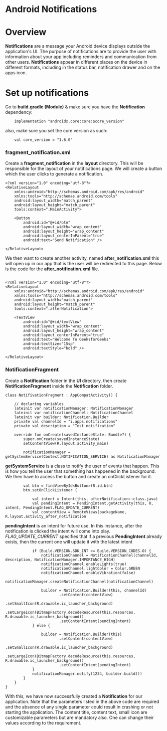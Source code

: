# **Android Notifications**

# Overview 
**Notifications** are a message your Android device displays outside the application's UI. The purpose of notifications are to provide the user with information about your app including reminders and communication from other users. **Notifications** appear in different places on the device in different formats, including in the status bar, notification drawer and on the apps icon.

# Set up notifications

Go to **build.gradle (Module)** & make sure you have the **Notification** dependency:

```
    implementation "androidx.core:core:$core_version"
```

also, make sure you set the core version as such:
```
    val core_version = "1.6.0"
```
### fragment_notification.xml

Create a **fragment_notification** in the **layout** directory. This will be responsible for the layout of your notifications page. We will create a button which the user clicks to generate a notification.

```
<?xml version="1.0" encoding="utf-8"?>
<RelativeLayout
    xmlns:android="http://schemas.android.com/apk/res/android"
    xmlns:tools="http://schemas.android.com/tools"
    android:layout_width="match_parent"
    android:layout_height="match_parent"
    tools:context=".MainActivity">
 
    <Button
        android:id="@+id/btn"
        android:layout_width="wrap_content"
        android:layout_height="wrap_content"
        android:layout_centerInParent="true"
        android:text="Send Notification" />
 
</RelativeLayout>
```

We then want to create another activity, named **after_notification.xml** this will open up in our app that is the user will be redirected to this page. Below is the code for the **after_notification.xml** file.

```

<?xml version="1.0" encoding="utf-8"?>
<RelativeLayout
    xmlns:android="http://schemas.android.com/apk/res/android"
    xmlns:tools="http://schemas.android.com/tools"
    android:layout_width="match_parent"
    android:layout_height="match_parent"
    tools:context=".afterNotification">
 
    <TextView
        android:id="@+id/textView"
        android:layout_width="wrap_content"
        android:layout_height="wrap_content"
        android:layout_centerInParent="true"
        android:text="Welcome To GeeksforGeeks"
        android:textSize="15sp"
        android:textStyle="bold" />
 
</RelativeLayout>
```

### NotificationFragment

Create a **Notification** folder in the **UI** directory, then create **NotificationFragment** inside the **Notification** folder.

```
class NotifivationFragment : AppCompatActivity() {
 
    // declaring variables
    lateinit var notificationManager: NotificationManager
    lateinit var notificationChannel: NotificationChannel
    lateinit var builder: Notification.Builder
    private val channelId = "i.apps.notifications"
    private val description = "Test notification"
 
    override fun onCreate(savedInstanceState: Bundle?) {
        super.onCreate(savedInstanceState)
        setContentView(R.layout.activity_main)
 
        notificationManager = getSystemService(Context.NOTIFICATION_SERVICE) as NotificationManager
```
        
**getSystemService** is a class to notify the user of events that happen. This is how you tell the user that something has happened in the background. We then have to access the button and create an onClickListener for it.

```
        val btn = findViewById<Button>(R.id.btn)
        btn.setOnClickListener {

            val intent = Intent(this, afterNotification::class.java)
            val pendingIntent = PendingIntent.getActivity(this, 0, intent, PendingIntent.FLAG_UPDATE_CURRENT)
            val contentView = RemoteViews(packageName, R.layout.activity_after_notification

```
**pendingIntent** is an intent for future use. In this instance, after the notification is clicked the intent will come into play. *FLAG_UPDATE_CURRENT* specifies that if a previous **PendingIntent** already exists, then the current one will update it with the latest intent
```
            if (Build.VERSION.SDK_INT >= Build.VERSION_CODES.O) {
                notificationChannel = NotificationChannel(channelId, description, NotificationManager.IMPORTANCE_HIGH)
                notificationChannel.enableLights(true)
                notificationChannel.lightColor = Color.GREEN
                notificationChannel.enableVibration(false)
                notificationManager.createNotificationChannel(notificationChannel)
 
                builder = Notification.Builder(this, channelId)
                        .setContent(contentView)
                        .setSmallIcon(R.drawable.ic_launcher_background)
                        .setLargeIcon(BitmapFactory.decodeResource(this.resources, R.drawable.ic_launcher_background))
                        .setContentIntent(pendingIntent)
            } else {
 
                builder = Notification.Builder(this)
                        .setContent(contentView)
                        .setSmallIcon(R.drawable.ic_launcher_background)
                        .setLargeIcon(BitmapFactory.decodeResource(this.resources, R.drawable.ic_launcher_background))
                        .setContentIntent(pendingIntent)
            }
            notificationManager.notify(1234, builder.build())
        }
    }
}
```

With this, we have now successfully created a **Notification** for our application. Note that the parameters listed in the above code are required and the absence of any single parameter could result in crashing or not starting the application. The content title, content text, small icon are customizable parameters but are mandatory also. One can change their values according to the requirement.


       
